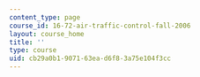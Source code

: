 ```yaml
---
content_type: page
course_id: 16-72-air-traffic-control-fall-2006
layout: course_home
title: ''
type: course
uid: cb29a0b1-9071-63ea-d6f8-3a75e104f3cc
---
```

